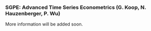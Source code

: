 ### SGPE: Advanced Time Series Econometrics (G. Koop, N. Hauzenberger, P. Wu)

More information will be added soon.
